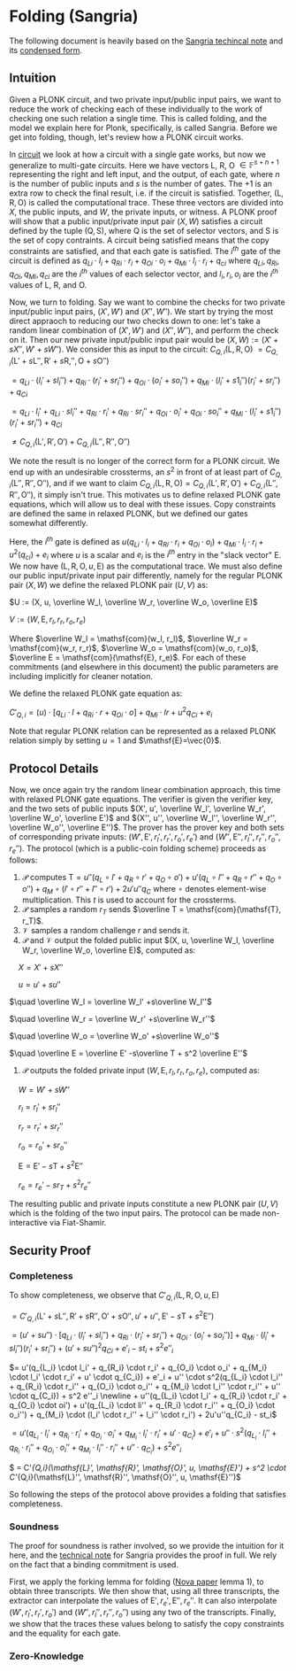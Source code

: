 # Folding (Sangria)

The following document is heavily based on the [Sangria techincal note](https://github.com/geometryxyz/technical_notes/blob/main/sangria_folding_plonk.pdf) and its [condensed form](https://geometry.xyz/notebook/sangria-a-folding-scheme-for-plonk).

## Intuition

Given a PLONK circuit, and two private input/public input pairs, we want to reduce the work of checking each of these individually to the work of checking one such relation a single time. This is called folding, and the model we explain here for Plonk, specifically, is called Sangria. Before we get into folding, though, let's review how a PLONK circuit works.

In [circuit](../circuit) we look at how a circuit with a single gate works, but now we generalize to multi-gate circuits. Here we have vectors $\mathsf{L}$, $\mathsf{R}$, $\mathsf{O}$ $\in \mathbb{F}^{s + n +1}$ representing the right and left input, and the output, of each gate, where $n$ is the number of public inputs and $s$ is the number of gates. The $+1$ is an extra row to check the final result, i.e. if the circuit is satisfied. Together, $(\mathsf{L}, \mathsf{R}, \mathsf{O})$ is called the computational trace. These three vectors are divided into $X$, the public inputs, and $W$, the private inputs, or witness. A PLONK proof will show that a public input/private input pair $(X, W)$ satisfies a circuit defined by the tuple $(\mathsf{Q}, \mathsf{S})$, where $\mathsf{Q}$ is the set of selector vectors, and $\mathsf{S}$ is the set of copy contraints. A circuit being satisfied means that the copy constraints are satisfied, and that each gate is satisfied. The $i^{th}$ gate of the circuit is defined as ${q_L}_i \cdot l_i + {q_R}_i \cdot r_i + {q_O}_i \cdot o_i + {q_M}_i \cdot l_i \cdot r_i + {q_c}_i$ where ${q_L}_i, {q_R}_i, {q_O}_i, {q_M}_i, {q_c}_i$ are the $i^{th}$ values of each selector vector, and $l_i, r_i, o_i$ are the $i^{th}$ values of  $\mathsf{L}$, $\mathsf{R}$, and $\mathsf{O}$.

Now, we turn to folding. Say we want to combine the checks for two private input/public input pairs, $(X', W')$ and $(X'', W'')$. We start by trying the most direct appraoch to reducing our two checks down to one: let's take a random linear combination of $(X', W')$ and $(X'', W'')$, and perform the check on it. Then our new private input/public input pair would be $(X, W) := (X' + sX'', W' + sW'')$.  We consider this as input to the circuit: $C_{Q,i}(\mathsf{L}, \mathsf{R}, \mathsf{O})$ $= C_{Q,i}(\mathsf{L}' + s\mathsf{L}'', \mathsf{R}' + s\mathsf{R,}'', \mathsf{O} + s\mathsf{O}'')$

$= {q_L}_i \cdot (l_{i}' + sl_{i}'' ) + {q_R}_i \cdot (r_{i}' + sr_{i}'') + {q_O}_i \cdot (o_{i}' + so_{i}'') + {q_M}_i \cdot (l_{i}' + s1_{i}'') (r_{i}' + sr_{i}'') + {q_C}_i$

$= {q_L}_i \cdot l_{i}' + {q_L}_i \cdot sl_{i}''  + {q_R}_i \cdot r_{i}' + {q_R}_i \cdot sr_{i}'' + {q_O}_i \cdot o_{i}' + {q_O}_i \cdot so_{i}'' + {q_M}_i \cdot (l_{i}'+ s1_{i}'') (r_{i}' + sr_{i}'') + {q_C}_i$

$\neq C_{Q,i}(\mathsf{L}', \mathsf{R}', \mathsf{O}')+ C_{Q,i}(\mathsf{L}'', \mathsf{R}'', \mathsf{O}'')$

We note the result is no longer of the correct form for a PLONK circuit. We end up with an undesirable crossterms, an $s^2$ in front of at least part of $C_{Q,i}(\mathsf{L}'', \mathsf{R}'', \mathsf{O}'')$, and if we want to claim $C_{Q,i}(\mathsf{L}, \mathsf{R}, \mathsf{O}) = C_{Q,i}(\mathsf{L}', \mathsf{R}', \mathsf{O}')+ C_{Q,i}(\mathsf{L}'', \mathsf{R}'', \mathsf{O}'')$, it simply isn't true. This motivates us to define relaxed PLONK gate equations, which will allow us to deal with these issues. Copy constraints are defined the same in relaxed PLONK, but we defined our gates somewhat differently. 

Here, the $i^{th}$ gate is defined as $u({q_L}_i \cdot l_i + {q_R}_i \cdot r_i + {q_O}_i \cdot o_i) + {q_M}_i \cdot l_i \cdot r_i + u^2({q_c}_i) + e_i$ where $u$ is a scalar and $e_i$ is the $i^{th}$ entry in the "slack vector" $\mathsf{E}$. We now have $(\mathsf{L}, \mathsf{R}, \mathsf{O}, u, \mathsf{E})$ as the computational trace. We must also define our public input/private input pair differently, namely for the regular PLONK pair $(X, W)$ we define the relaxed PLONK pair $(U, V)$ as:

$U := (X, u, \overline W_l, \overline W_r, \overline W_o, \overline E)$

$V:= (W, \mathsf{E}, r_l, r_r, r_o, r_e)$

Where $\overline W_l = \mathsf{com}(w_l, r_l)$, $\overline W_r = \mathsf{com}(w_r, r_r)$, $\overline W_o = \mathsf{com}(w_o, r_o)$, $\overline E = \mathsf{com}(\mathsf{E}, r_e)$.  For each of these commitments (and elsewhere in this document) the public parameters are including implicitly for cleaner notation.

We define the relaxed PLONK gate equation as:

$C'_{Q,i}= (u) \cdot [{q_L}_i \cdot l + {q_R}_i \cdot r + {q_O}_i \cdot o] + {q_M}_i \cdot l r + u^2{q_C}_i + e_i$

Note that regular PLONK relation can be represented as a relaxed PLONK relation simply by setting $u=1$ and $\mathsf{E}=\vec{0}$. 

## Protocol Details

Now, we once again try the random linear combination approach, this time with relaxed PLONK gate equations. The verifier is given the verifier key, and the two sets of public inputs $(X', u', \overline W_l', \overline W_r', \overline W_o', \overline E')$ and $(X'', u'', \overline W_l'', \overline W_r'', \overline W_o'', \overline E'')$. The prover has the prover key and both sets of corresponding private inputs: $(W', \mathsf{E}', r_l', r_r', r_o', r_e')$ and $(W'', \mathsf{E}'', r_l'', r_r'', r_o'', r_e'')$. The protocol (which is a public-coin folding scheme) proceeds as follows:

1. $\mathcal{P}$ computes $\mathsf{T}= u''(q_L \circ l' + q_R \circ r' + q_O \circ o') + u'(q_L \circ l'' + q_R \circ r'' + q_O \circ o'') + q_M \circ (l' \circ r'' + l'' \circ r') + 2u'u''q_C$ where $\circ$ denotes element-wise multiplication. This $t$ is used to account for the crossterms.
2. $\mathcal{P}$ samples a random $r_T$ sends $\overline T = \mathsf{com}(\mathsf{T}, r_T)$.
3. $\mathcal{V}$ samples a random challenge $r$ and sends it.
4. $\mathcal{P}$ and $\mathcal{V}$ output the folded public input $(X, u, \overline W_l, \overline W_r, \overline W_o, \overline E)$, computed as:

$\quad X = X' + sX''$

$\quad u = u' + su''$

$\quad \overline W_l = \overline W_l' +s\overline W_l''$

$\quad \overline W_r = \overline W_r' +s\overline W_r''$

$\quad \overline W_o = \overline W_o' +s\overline W_o''$

$\quad \overline E = \overline E' -s\overline T + s^2 \overline E''$

1. $\mathcal{P}$ outputs the folded private input $(W, \mathsf{E}, r_l, r_r, r_o, r_e)$, computed as:

$\quad W = W' + sW''$

$\quad r_l = r_l' +sr_l''$

$\quad r_r = r_r' +sr_r''$

$\quad r_o = r_o' +sr_o''$

$\quad \mathsf{E} = \mathsf{E}' - s\mathsf{T} + s^2 \mathsf{E}''$

$\quad r_e = r_e' - sr_T + s^2r_e''$

The resulting public and private inputs constitute a new PLONK pair $(U, V)$ which is the folding of the two input pairs. The protocol can be made non-interactive via Fiat-Shamir.

## Security Proof

### Completeness

To show completeness, we observe that $C'_{Q,i}(\mathsf{L}, \mathsf{R}, \mathsf{O}, u, \mathsf{E})$

$= C'_{Q,i}(\mathsf{L}' + s\mathsf{L}'', \mathsf{R}' + s\mathsf{R}'', \mathsf{O}' + s\mathsf{O}'', u' + u'', \mathsf{E}' -s\mathsf{T} + s^2\mathsf{E}'')$

$= (u' + su'') \cdot [{q_L}_i \cdot (l_i' + sl_i'') + {q_R}_i \cdot (r_i' + sr_i'') + {q_O}_i \cdot (o_i' +so_i'')] + {q_M}_i \cdot (l_i' + sl_i'') (r_i' + sr_i'') + (u' + su'')^2{q_C}_i + e'_i -st_i + s^2 e''_i$

$= u'(q_{L_i} \cdot l_i' + q_{R_i} \cdot r_i' + q_{O_i} \cdot o_i' + q_{M_i} \cdot l_i' \cdot r_i' + u' \cdot q_{C_i}) + e'_i + u'' \cdot s^2(q_{L_i} \cdot l_i'' + q_{R_i} \cdot r_i'' + q_{O_i} \cdot o_i'' + q_{M_i} \cdot l_i'' \cdot r_i'' + u'' \cdot q_{C_i}) + s^2 e''_i \newline + u''(q_{L_i} \cdot l_i' + q_{R_i} \cdot r_i' + q_{O_i} \cdot oi') + u'(q_{L_i} \cdot li'' + q_{R_i} \cdot r_i'' + q_{O_i} \cdot o_i'') + q_{M_i} \cdot (l_i' \cdot r_i'' + l_i'' \cdot r_i') + 2u'u''q_{C_i} - st_i$

$= u'(q_{L_i} \cdot l_i' + q_{R_i} \cdot r_i' + q_{O_i} \cdot o_i' + q_{M_i} \cdot l_i' \cdot r_i' + u' \cdot q_{C_i}) + e'_i + u'' \cdot s^2(q_{L_i} \cdot l_i'' + q_{R_i} \cdot r_i'' + q_{O_i} \cdot o_i'' + q_{M_i} \cdot l_i'' \cdot r_i'' + u'' \cdot q_{C_i}) + s^2 e''_i$

$ = C'_{Q,i}(\mathsf{L}', \mathsf{R}', \mathsf{O}', u, \mathsf{E}') + s^2 \cdot C'_{Q,i}(\mathsf{L}'', \mathsf{R}'', \mathsf{O}'', u, \mathsf{E}'')$

So following the steps of the protocol above provides a folding that satisfies completeness.

### Soundness

The proof for soundness is rather involved, so we provide the intuition for it here, and the [technical note](https://github.com/geometryxyz/technical_notes/blob/main/sangria_folding_plonk.pdf) for Sangria provides the proof in full. We rely on the fact that a binding commitment is used.

First, we apply the forking lemma for folding ([Nova paper](https://eprint.iacr.org/2021/370.pdf) lemma 1), to obtain three transcripts. We then show that, using all three transcripts, the extractor can interpolate the values of $\mathsf{E}', r_e', \mathsf{E}'', r_e''$. It can also interpolate $(W', r_l', r_r', r_o')$ and $(W'', r_l'', r_r'', r_o'')$ using any two of the transcripts. Finally, we show that the traces these values belong to satisfy the copy constraints and the equality for each gate.

### Zero-Knowledge
